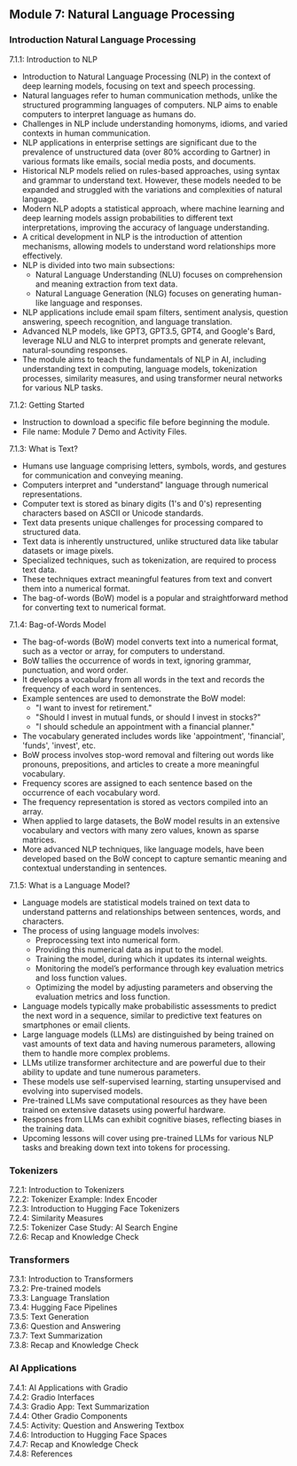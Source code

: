 ## Module 7: Natural Language Processing
### Introduction Natural Language Processing
7.1.1: Introduction to NLP  
- Introduction to Natural Language Processing (NLP) in the context of deep learning models, focusing on text and speech processing.
- Natural languages refer to human communication methods, unlike the structured programming languages of computers. NLP aims to enable computers to interpret language as humans do.
- Challenges in NLP include understanding homonyms, idioms, and varied contexts in human communication.
- NLP applications in enterprise settings are significant due to the prevalence of unstructured data (over 80% according to Gartner) in various formats like emails, social media posts, and documents.
- Historical NLP models relied on rules-based approaches, using syntax and grammar to understand text. However, these models needed to be expanded and struggled with the variations and complexities of natural language.
- Modern NLP adopts a statistical approach, where machine learning and deep learning models assign probabilities to different text interpretations, improving the accuracy of language understanding.
- A critical development in NLP is the introduction of attention mechanisms, allowing models to understand word relationships more effectively.
- NLP is divided into two main subsections: 
  - Natural Language Understanding (NLU) focuses on comprehension and meaning extraction from text data.
  - Natural Language Generation (NLG) focuses on generating human-like language and responses.
- NLP applications include email spam filters, sentiment analysis, question answering, speech recognition, and language translation.
- Advanced NLP models, like GPT3, GPT3.5, GPT4, and Google's Bard, leverage NLU and NLG to interpret prompts and generate relevant, natural-sounding responses.
- The module aims to teach the fundamentals of NLP in AI, including understanding text in computing, language models, tokenization processes, similarity measures, and using transformer neural networks for various NLP tasks.

7.1.2: Getting Started  
- Instruction to download a specific file before beginning the module.
- File name: Module 7 Demo and Activity Files.

7.1.3: What is Text?  
- Humans use language comprising letters, symbols, words, and gestures for communication and conveying meaning.
- Computers interpret and "understand" language through numerical representations.
- Computer text is stored as binary digits (1's and 0's) representing characters based on ASCII or Unicode standards.
- Text data presents unique challenges for processing compared to structured data.
- Text data is inherently unstructured, unlike structured data like tabular datasets or image pixels.
- Specialized techniques, such as tokenization, are required to process text data.
- These techniques extract meaningful features from text and convert them into a numerical format.
- The bag-of-words (BoW) model is a popular and straightforward method for converting text to numerical format.

7.1.4: Bag-of-Words Model  
- The bag-of-words (BoW) model converts text into a numerical format, such as a vector or array, for computers to understand.
- BoW tallies the occurrence of words in text, ignoring grammar, punctuation, and word order.
- It develops a vocabulary from all words in the text and records the frequency of each word in sentences.
- Example sentences are used to demonstrate the BoW model:
  - "I want to invest for retirement."
  - "Should I invest in mutual funds, or should I invest in stocks?"
  - "I should schedule an appointment with a financial planner."
- The vocabulary generated includes words like 'appointment', 'financial', 'funds', 'invest', etc.
- BoW process involves stop-word removal and filtering out words like pronouns, prepositions, and articles to create a more meaningful vocabulary.
- Frequency scores are assigned to each sentence based on the occurrence of each vocabulary word.
- The frequency representation is stored as vectors compiled into an array.
- When applied to large datasets, the BoW model results in an extensive vocabulary and vectors with many zero values, known as sparse matrices.
- More advanced NLP techniques, like language models, have been developed based on the BoW concept to capture semantic meaning and contextual understanding in sentences.

7.1.5: What is a Language Model?  
- Language models are statistical models trained on text data to understand patterns and relationships between sentences, words, and characters.
- The process of using language models involves:
  - Preprocessing text into numerical form.
  - Providing this numerical data as input to the model.
  - Training the model, during which it updates its internal weights.
  - Monitoring the model’s performance through key evaluation metrics and loss function values.
  - Optimizing the model by adjusting parameters and observing the evaluation metrics and loss function.
- Language models typically make probabilistic assessments to predict the next word in a sequence, similar to predictive text features on smartphones or email clients.
- Large language models (LLMs) are distinguished by being trained on vast amounts of text data and having numerous parameters, allowing them to handle more complex problems.
- LLMs utilize transformer architecture and are powerful due to their ability to update and tune numerous parameters.
- These models use self-supervised learning, starting unsupervised and evolving into supervised models.
- Pre-trained LLMs save computational resources as they have been trained on extensive datasets using powerful hardware.
- Responses from LLMs can exhibit cognitive biases, reflecting biases in the training data.
- Upcoming lessons will cover using pre-trained LLMs for various NLP tasks and breaking down text into tokens for processing.

### Tokenizers
7.2.1: Introduction to Tokenizers  
7.2.2: Tokenizer Example: Index Encoder  
7.2.3: Introduction to Hugging Face Tokenizers  
7.2.4: Similarity Measures  
7.2.5: Tokenizer Case Study: AI Search Engine  
7.2.6: Recap and Knowledge Check  

### Transformers
7.3.1: Introduction to Transformers  
7.3.2: Pre-trained models  
7.3.3: Language Translation  
7.3.4: Hugging Face Pipelines  
7.3.5: Text Generation  
7.3.6: Question and Answering  
7.3.7: Text Summarization  
7.3.8: Recap and Knowledge Check  

### AI Applications
7.4.1: AI Applications with Gradio  
7.4.2: Gradio Interfaces  
7.4.3: Gradio App: Text Summarization  
7.4.4: Other Gradio Components  
7.4.5: Activity: Question and Answering Textbox  
7.4.6: Introduction to Hugging Face Spaces  
7.4.7: Recap and Knowledge Check  
7.4.8: References  
